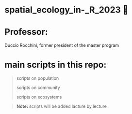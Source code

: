 # spatial_ecology_in-_R_2023  👾

# Professor: 
Duccio Rocchini, former president of the master program

# main scripts in this repo:
>scripts on population
>
>scripts on community
>
>scripts on ecosystems


>**Note:**
>scripts will be added lacture by lecture
